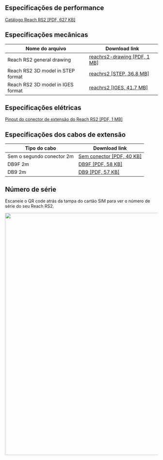 ## Especificações de performance

[Catálogo Reach RS2 [PDF, 627 KB]](http://files.emlid.com/docs/Datasheet%20RS2%20ENG%20web.pdf)

## Especificações mecânicas

| Nome do arquivo | Download link |
|-----------|---------------|
| Reach RS2 general drawing | [reachrs2-drawing [PDF, 1 MB]](http://files.emlid.com/docs/reachrs2-drawing.pdf) |
| Reach RS2 3D model in STEP format | [reachrs2 [STEP, 36.8 MB]](https://github.com/emlid/hardware/blob/master/reachrs2.step) |
| Reach RS2 3D model in IGES format | [reachrs2 [IGES, 41.7 MB]](https://github.com/emlid/hardware/blob/master/reachrs2.iges) |

## Especificações elétricas

[Pinout do conector de extensão do Reach RS2 [PDF, 1 MB]](files/RS232-port.pdf)

## Especificações dos cabos de extensão

| Tipo do cabo | Download link |
|-----------|------|
| Sem o segundo conector 2m |[Sem conector [PDF, 40 KB]](files/without-connector.pdf) |
| DB9F 2m |[DB9F [PDF, 58 KB]](files/DB9F.pdf) |
| DB9 2m |[DB9 [PDF, 57 KB]](files/DB9.pdf) |

## Número de série

Escaneie o QR code atrás da tampa do cartão SIM para ver o número de série do seu Reach RS2.

<p style="text-align:center" ><img src="../img/reachrs2/specs/RS2_QR_code.jpg" style="width: 800px;" /></p>
